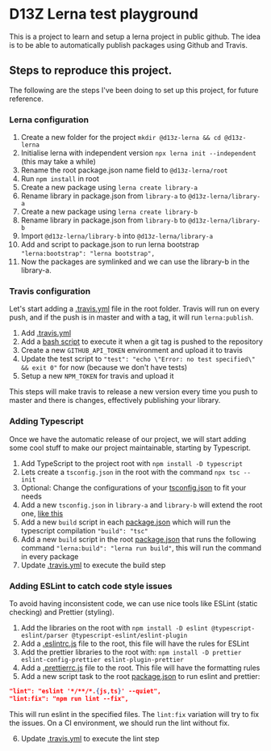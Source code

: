 # D13Z Lerna test playground

This is a project to learn and setup a lerna project in public github.
The idea is to be able to automatically publish packages using Github and Travis.

## Steps to reproduce this project.

The following are the steps I've been doing to set up this project, for future reference.

### Lerna configuration

1. Create a new folder for the project `mkdir @d13z-lerna && cd @d13z-lerna`
2. Initialise lerna with independent version `npx lerna init --independent` (this may take a while)
3. Rename the root package.json name field to `@d13z-lerna/root`
4. Run `npm install` in root
5. Create a new package using `lerna create library-a`
6. Rename library in package.json from `library-a` to `@d13z-lerna/library-a`
7. Create a new package using `lerna create library-b`
8. Rename library in package.json from `library-b` to `@d13z-lerna/library-b`
9. Import `@d13z-lerna/library-b` into `@d13z-lerna/library-a`
10. Add and script to package.json to run lerna bootstrap `"lerna:bootstrap": "lerna bootstrap",`
11. Now the packages are symlinked and we can use the library-b in the library-a.

### Travis configuration

Let's start adding a [.travis.yml](.travis.yml) file in the root folder. Travis will run on every
push, and if the push is in master and with a tag, it will run `lerna:publish`.

1. Add [.travis.yml](.travis.yml)
2. Add a [bash script](ci/success.sh) to execute it when a git tag is pushed to the repository
3. Create a new `GITHUB_API_TOKEN` environment and upload it to travis
4. Update the test script to `"test": "echo \"Error: no test specified\" && exit 0"` for now (because we don't have tests)
5. Setup a new `NPM_TOKEN` for travis and upload it

This steps will make travis to release a new version every time you push to master and there is changes, effectively publishing your library.

### Adding Typescript

Once we have the automatic release of our project, we will start adding some cool stuff to make our project maintainable, starting by Typescript.

1. Add TypeScript to the project root with `npm install -D typescript`
2. Lets create a `tsconfig.json` in the root with the command `npx tsc --init`
3. Optional: Change the configurations of your [tsconfig.json](tsconfig.json) to fit your needs 
4. Add a new `tsconfig.json` in `library-a` and `library-b` will extend the root one, [like this](packages/library-a/tsconfig.json)
5. Add a new `build` script in each [package.json](packages/library-a/package.json) which will run the typescript compilation `"build": "tsc"`
6. Add a new `build` script in the root [package.json](package.json) that runs the following command `"lerna:build": "lerna run build"`, this will run the command in every package
7. Update [.travis.yml](.travis.yml) to execute the build step

### Adding ESLint to catch code style issues

To avoid having inconsistent code, we can use nice tools like ESLint (static checking) and Prettier (styling).

1. Add the libraries on the root with `npm install -D eslint @typescript-eslint/parser @typescript-eslint/eslint-plugin`
2. Add a [.eslintrc.js](.eslintrc.js) file to the root, this file will have the rules for ESLint
3. Add the prettier libraries to the root with: `npm install -D prettier eslint-config-prettier eslint-plugin-prettier`
4. Add a [.prettierrc.js](.prettierrc.js) file to the root. This file will have the formatting rules
5. Add a new script task to the root [package.json](package.json) to run eslint and prettier:

```json
"lint": "eslint '*/**/*.{js,ts}' --quiet",
"lint:fix": "npm run lint --fix",
```

This will run eslint in the specified files. The `lint:fix` variation will try to fix the issues.
On a CI environment, we should run the lint without fix.

6. Update [.travis.yml](.travis.yml) to execute the lint step
